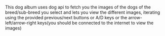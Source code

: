 This dog album uses dog api to fetch you the images of the dogs of the breed/sub-breed you select and lets you view the different images, iterating using the provided previous/next buttons or A/D keys or the arrow-left/arrow-right keys(you should be connected to the internet to view the images)
